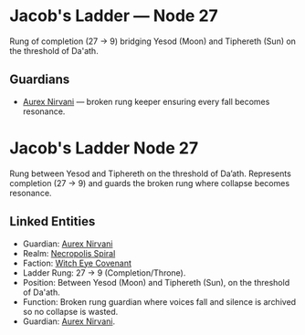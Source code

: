 
# Jacob's Ladder — Node 27

Rung of completion (27 → 9) bridging Yesod (Moon) and Tiphereth (Sun) on the threshold of Da'ath.

## Guardians
- [Aurex Nirvani](../characters/aurex_nirvani.md) — broken rung keeper ensuring every fall becomes resonance.
# Jacob's Ladder Node 27
Rung between Yesod and Tiphereth on the threshold of Da’ath. Represents completion (27 → 9) and guards the broken rung where collapse becomes resonance.

## Linked Entities
- Guardian: [Aurex Nirvani](../characters/aurex_nirvani.md)
- Realm: [Necropolis Spiral](../realms/necropolis_spiral.md)
- Faction: [Witch Eye Covenant](../factions/witch_eye.md)
- Ladder Rung: 27 → 9 (Completion/Throne).
- Position: Between Yesod (Moon) and Tiphereth (Sun), on the threshold of Da'ath.
- Function: Broken rung guardian where voices fall and silence is archived so no collapse is wasted.
- Guardian: [Aurex Nirvani](../characters/aurex_nirvani.md).


